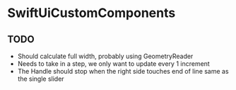 # SwiftUiCustomComponents

## TODO

* Should calculate full width, probably using GeometryReader
* Needs to take in a step, we only want to update every 1 increment
* The Handle should stop when the right side touches end of line same as the single slider